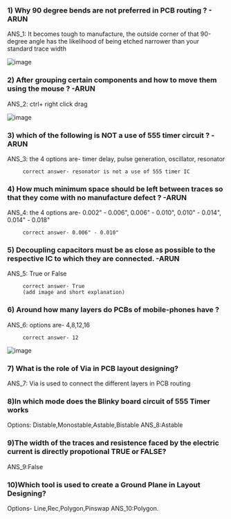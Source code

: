 ### 1) Why 90 degree bends are not preferred in PCB routing ? - ARUN

   ANS_1: It becomes tough to manufacture, the outside corner of that 90-degree angle has the likelihood of being etched narrower than your standard trace width
   
   ![image](https://user-images.githubusercontent.com/85285913/125287696-de2c8500-e33a-11eb-8775-7c206b2a301d.png)

### 2) After grouping certain components and how to move them using the mouse ? -ARUN

   ANS_2: ctrl+ right click drag
   
   ![image](https://user-images.githubusercontent.com/85285913/125287890-19c74f00-e33b-11eb-8060-a39bc15aa7c6.png)
   
### 3) which of the following is NOT a use of 555 timer circuit ? -ARUN

   ANS_3: the 4 options are- timer delay, pulse generation, oscillator, resonator 
   
         correct answer- resonator is not a use of 555 timer IC
         
### 4) How much minimum space should be left between traces so that they come with no manufacture defect ? -ARUN

   ANS_4: the 4 options are- 0.002" - 0.006", 0.006" - 0.010", 0.010" - 0.014", 0.014" - 0.018"
   
         correct answer- 0.006" - 0.010"
         
### 5) Decoupling capacitors must be as close as possible to the respective IC to which they are connected. -ARUN

   ANS_5: True or False
   
         correct answer- True
         (add image and short explanation)
      
### 6) Around how many layers do PCBs of mobile-phones have ?

   ANS_6: options are- 4,8,12,16
   
         correct answer- 12

![image](https://www.pcbcart.com/Uploads/Editor/2017-11-13/5a09296db92ef.jpg)

### 7) What is the role of Via in PCB layout designing?
   ANS_7: Via is used to connect the different layers in PCB routing
   
### 8)In which mode does the Blinky board circuit of 555 Timer works
 Options: Distable,Monostable,Astable,Bistable
 ANS_8:Astable
 
### 9)The width of the traces and resistence faced by the electric current is directly propotional TRUE or FALSE?
 ANS_9:False
 
### 10)Which tool is used to create a Ground Plane in Layout Designing?
 Options- Line,Rec,Polygon,Pinswap
 ANS_10:Polygon.
